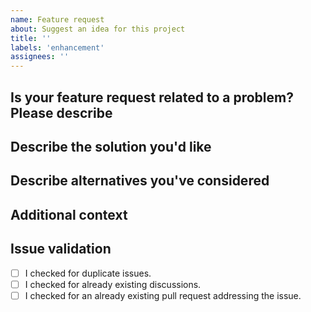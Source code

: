 ```yaml
---
name: Feature request
about: Suggest an idea for this project
title: ''
labels: 'enhancement'
assignees: ''
---
```


## Is your feature request related to a problem? Please describe
<!-- A clear and concise description of what the problem is. Ex. I'm always frustrated when [...] -->

## Describe the solution you'd like
<!-- A clear and concise description of what you want to happen. -->

## Describe alternatives you've considered
<!-- A clear and concise description of any alternative solutions or features you've considered. -->

## Additional context
<!-- Add any other context or screenshots about the feature request here. -->

## Issue validation
- [ ] I checked for duplicate issues.
- [ ] I checked for already existing discussions.
- [ ] I checked for an already existing pull request addressing the issue.
